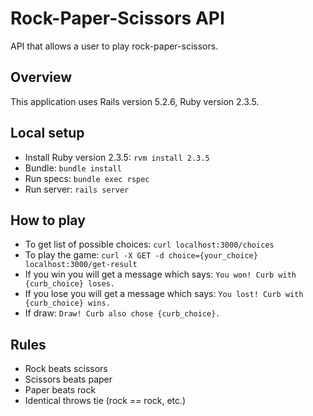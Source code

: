 # Rock-Paper-Scissors API

API that allows a user to play rock-paper-scissors.

## Overview

This application uses Rails version 5.2.6, Ruby version 2.3.5.

## Local setup

* Install Ruby version 2.3.5: `rvm install 2.3.5`
* Bundle: `bundle install`
* Run specs: `bundle exec rspec`
* Run server: `rails server`

## How to play

* To get list of possible choices: `curl localhost:3000/choices`
* To play the game: `curl -X GET -d choice={your_choice} localhost:3000/get-result`
* If you win you will get a message which says: `You won! Curb with {curb_choice} loses.`
* If you lose you will get a message which says: `You lost! Curb with {curb_choice} wins.`
* If draw: `Draw! Curb also chose {curb_choice}.`

## Rules

* Rock beats scissors
* Scissors beats paper
* Paper beats rock
* Identical throws tie (rock == rock, etc.)
